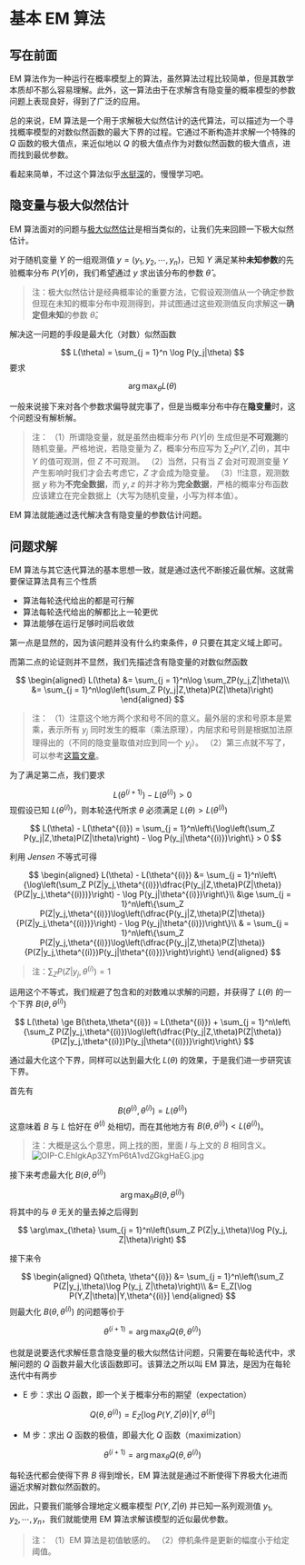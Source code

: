 # 基本 EM 算法

## 写在前面

EM 算法作为一种运行在概率模型上的算法，虽然算法过程比较简单，但是其数学本质却不那么容易理解。此外，这一算法由于在求解含有隐变量的概率模型的参数问题上表现良好，得到了广泛的应用。

总的来说，EM 算法是一个用于求解极大似然估计的迭代算法，可以描述为一个寻找概率模型的对数似然函数的最大下界的过程。它通过不断构造并求解一个特殊的 $Q$ 函数的极大值点，来近似地以 $Q$ 的极大值点作为对数似然函数的极大值点，进而找到最优参数。

看起来简单，不过这个算法似乎[水挺深](https://www.zhihu.com/question/40797593)的，慢慢学习吧。

## 隐变量与极大似然估计

EM 算法面对的问题与[极大似然估计](概率论与数理统计/第七章/极大似然估计)是相当类似的，让我们先来回顾一下极大似然估计。

对于随机变量 $Y$ 的一组观测值 $y = (y_1, y_2,\cdots, y_n)$，已知 $Y$ 满足某种**未知参数**的先验概率分布 $P(Y|\theta)$，我们希望通过 $y$ 求出该分布的参数 $\hat\theta$ 。

> 注：极大似然估计是经典概率论的重要方法，它假设观测值从一个确定参数但现在未知的概率分布中观测得到，并试图通过这些观测值反向求解这一**确定但未知**的参数  $\hat\theta$。

解决这一问题的手段是最大化（对数）似然函数

$$
L(\theta) = \sum_{j = 1}^n \log P(y_j|\theta)
$$
要求

$$
\arg\max_\theta L(\theta)
$$

一般来说接下来对各个参数求偏导就完事了，但是当概率分布中存在**隐变量**时，这个问题没有解析解。

> 注：
> （1）所谓隐变量，就是虽然由概率分布 $P(Y|\theta)$ 生成但是**不可观测**的随机变量。严格地说，若隐变量为 $Z$，概率分布应写为 $\sum_{Z}P(Y,Z|\theta)$，其中 $Y$ 的值可观测，但 $Z$ 不可观测。
> （2）当然，只有当 $Z$ 会对可观测变量 $Y$ 产生影响时我们才会去考虑它，$Z$ 才会成为隐变量。
> （3）‼️注意，观测数据 $y$ 称为**不完全数据**，而 $y, z$ 的并才称为**完全数据**，严格的概率分布函数应该建立在完全数据上（大写为随机变量，小写为样本值）。

EM 算法就能通过迭代解决含有隐变量的参数估计问题。

## 问题求解

EM 算法与其它迭代算法的基本思想一致，就是通过迭代不断接近最优解。这就需要保证算法具有三个性质

- 算法每轮迭代给出的都是可行解
- 算法每轮迭代给出的解都比上一轮更优
- 算法能够在运行足够时间后收敛

第一点是显然的，因为该问题并没有什么约束条件，$\theta$ 只要在其定义域上即可。

而第二点的论证则并不显然，我们先描述含有隐变量的对数似然函数

$$
\begin{aligned}
L(\theta) 
&= \sum_{j = 1}^n\log \sum_ZP(y_j,Z|\theta)\\
&= \sum_{j = 1}^n\log\left(\sum_Z P(y_j|Z,\theta)P(Z|\theta)\right)
\end{aligned}
$$

> 注：
> （1）注意这个地方两个求和号不同的意义。最外层的求和号原本是累乘，表示所有 $y_j$ 同时发生的概率（乘法原理），内层求和号则是根据加法原理得出的（不同的隐变量取值对应到同一个 $y_j$）。
> （2）第三点就不写了，可以参考[这篇文章](https://blog.csdn.net/weixin_44936889/article/details/104038703)。

为了满足第二点，我们要求

$$
L(\theta^{(i + 1)}) - L(\theta^{(i)}) > 0
$$
现假设已知 $L(\theta^{(i)})$，则本轮迭代所求 $\theta$ 必须满足 $L(\theta) > L(\theta^{(i)})$

$$
L(\theta) - L(\theta^{(i)}) = \sum_{j = 1}^n\left\{\log\left(\sum_Z P(y_j|Z,\theta)P(Z|\theta)\right) - \log P(y_j|\theta^{(i)})\right\} > 0
$$

利用 $Jensen$ 不等式可得

$$
\begin{aligned}
L(\theta) - L(\theta^{(i)})
&= \sum_{j = 1}^n\left\{\log\left(\sum_Z P(Z|y_j,\theta^{(i)})\dfrac{P(y_j|Z,\theta)P(Z|\theta)}{P(Z|y_j,\theta^{(i)})}\right) - \log P(y_j|\theta^{(i)})\right\}\\
&\ge \sum_{j = 1}^n\left\{\sum_Z P(Z|y_j,\theta^{(i)})\log\left(\dfrac{P(y_j|Z,\theta)P(Z|\theta)}{P(Z|y_j,\theta^{(i)})}\right) - \log P(y_j|\theta^{(i)})\right\}\\
& = \sum_{j = 1}^n\left\{\sum_Z P(Z|y_j,\theta^{(i)})\log\left(\dfrac{P(y_j|Z,\theta)P(Z|\theta)}{P(Z|y_j,\theta^{(i)})P(y_j|\theta^{(i)})}\right)\right\}
\end{aligned}
$$

> 注：$\sum_{Z}P(Z|y_j,\theta^{(i)}) = 1$

运用这个不等式，我们规避了包含和的对数难以求解的问题，并获得了 $L(\theta)$ 的一个下界 $B(\theta, \theta^{(i)})$

$$
L(\theta) \ge B(\theta,\theta^{(i)}) = L(\theta^{(i)}) + \sum_{j = 1}^n\left\{\sum_Z P(Z|y_j,\theta^{(i)})\log\left(\dfrac{P(y_j|Z,\theta)P(Z|\theta)}{P(Z|y_j,\theta^{(i)})P(y_j|\theta^{(i)})}\right)\right\}
$$

通过最大化这个下界，同样可以达到最大化 $L(\theta)$ 的效果，于是我们进一步研究该下界。

首先有

$$
B(\theta^{(i)},\theta^{(i)}) = L(\theta^{(i)})
$$
这意味着 $B$ 与 $L$ 恰好在 $\theta^{(i)}$ 处相切，而在其他地方有 $B(\theta, \theta^{(i)}) < L(\theta^{(i)})$。

> 注：大概是这么个意思，网上找的图，里面 $l$ 与上文的 $B$ 相同含义。
> ![OIP-C.EhIgkAp3ZYmP6tA1vdZGkgHaEG.jpg](http://image.tjzfile.xyz/images/2023/02/04/OIP-C.EhIgkAp3ZYmP6tA1vdZGkgHaEG.jpg)

接下来考虑最大化 $B(\theta,\theta^{(i)})$

$$
\arg\max_\theta B(\theta,\theta^{(i)})
$$
将其中的与 $\theta$ 无关的量去掉之后得到

$$
\arg\max_{\theta} \sum_{j = 1}^n\left(\sum_Z P(Z|y_j,\theta)\log P(y_j, Z|\theta)\right)
$$

接下来令

$$
\begin{aligned}
Q(\theta, \theta^{(i)}) 
&= \sum_{j = 1}^n\left(\sum_Z P(Z|y_j,\theta)\log P(y_j, Z|\theta)\right)\\
&= E_Z[\log P(Y,Z|\theta)|Y,\theta^{(i)}]
\end{aligned}
$$
则最大化 $B(\theta,\theta^{(i)})$ 的问题等价于

$$
\theta^{(i + 1)} = \arg\max_\theta Q(\theta, \theta^{(i)})
$$

也就是说要迭代求解任意含隐变量的极大似然估计问题，只需要在每轮迭代中，求解问题的 $Q$ 函数并最大化该函数即可。该算法之所以叫 EM 算法，是因为在每轮迭代中有两步

- E 步：求出 $Q$ 函数，即一个关于概率分布的期望（expectation）

$$
Q(\theta, \theta^{(i)}) = E_Z[\log P(Y,Z|\theta)|Y,\theta^{(i)}]
$$

- M 步：求出 $Q$ 函数的极值，即最大化 $Q$ 函数（maximization）

$$
\theta^{(i + 1)} = \arg\max_\theta Q(\theta, \theta^{(i)})
$$

每轮迭代都会使得下界 $B$ 得到增长，EM 算法就是通过不断使得下界极大化进而逼近求解对数似然函数的。

因此，只要我们能够合理地定义概率模型 $P(Y,Z|\theta)$ 并已知一系列观测值 $y_1,y_2,\cdots,y_n$，我们就能使用 EM 算法求解该模型的近似最优参数。

> 注：
> （1）EM 算法是初值敏感的。
> （2）停机条件是更新的幅度小于给定阈值。